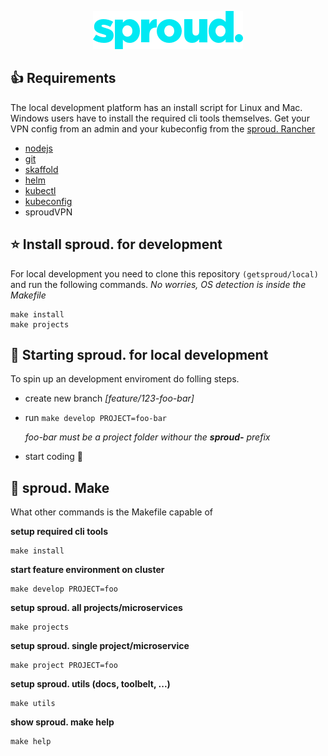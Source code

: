 <p align="center">
  <img width="240" src="sproud-logo.png">
</p>

## 👍 Requirements
The local development platform has an install script for Linux and Mac. Windows users have to install the required cli tools themselves. Get your VPN config from an admin and your kubeconfig from the [sproud. Rancher](rancher.sproud.dev)

- [nodejs](https://nodejs.org/)
- [git](https://git-scm.com/)
- [skaffold](https://skaffold.dev/)
- [helm](https://helm.sh/)
- [kubectl](https://kubernetes.io/de/docs/tasks/tools/)
- [kubeconfig](rancher.sproud.dev)
- sproudVPN

## ⭐ Install **sproud.** for development
For local development you need to clone this repository `(getsproud/local)` and run the following commands. *No worries, OS detection is inside the Makefile*
```
make install
make projects
```

## 🚀 Starting **sproud.** for local development
To spin up an development enviroment do folling steps.

- create new branch *[feature/123-foo-bar]*
- run `make develop PROJECT=foo-bar`

  *foo-bar must be a project folder withour the **sproud-** prefix*
- start coding 🤩


## 🤖 **sproud.** Make
What other commands is the Makefile capable of

**setup required cli tools**

```
make install
```

**start feature environment on cluster**

```
make develop PROJECT=foo
```

**setup sproud. all projects/microservices**

```
make projects
```

**setup sproud. single project/microservice**

```
make project PROJECT=foo
```

**setup sproud. utils (docs, toolbelt, ...)**

```
make utils
```

**show sproud. make help**

```
make help
```
